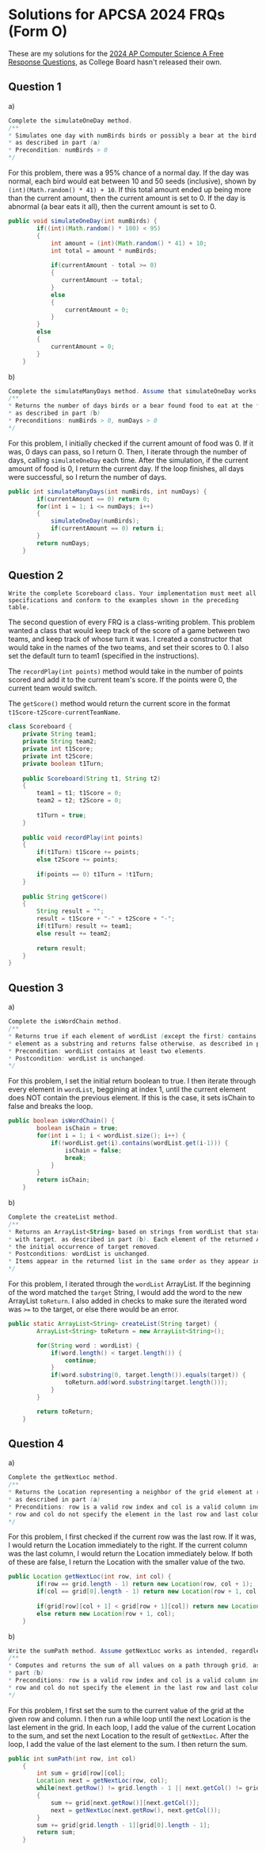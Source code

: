 # Solutions for APCSA 2024 FRQs (Form O)

These are my solutions for the <a href="https://apcentral.collegeboard.org/media/pdf/ap24-frq-comp-sci-a.pdf" target="_blank">2024 AP Computer Science A Free Response Questions</a>, as College Board hasn't released their own.

## Question 1

a)
```java
Complete the simulateOneDay method.
/**
* Simulates one day with numBirds birds or possibly a bear at the bird feeder,
* as described in part (a)
* Precondition: numBirds > 0
*/
```
For this problem, there was a 95% chance of a normal day. If the day was normal, each bird would eat between 10 and 50 seeds (inclusive), shown by `(int)(Math.random() * 41) + 10`. If this total amount ended up being more than the current amount, then the current amount is set to 0. If the day is abnormal (a bear eats it all), then the current amount is set to 0.
```java
public void simulateOneDay(int numBirds) {
        if((int)(Math.random() * 100) < 95)
        {
            int amount = (int)(Math.random() * 41) + 10;
            int total = amount * numBirds;
    
            if(currentAmount - total >= 0)
            {
               currentAmount -= total;
            }
            else
            {
                currentAmount = 0;
            }
        }
        else
        {
            currentAmount = 0;
        }
    }
```

b)
```java
Complete the simulateManyDays method. Assume that simulateOneDay works as intended, regardless of what you wrote in part (a). You must use simulateOneDay appropriately in order to receive full credit.
/**
* Returns the number of days birds or a bear found food to eat at the feeder in this simulation,
* as described in part (b)
* Preconditions: numBirds > 0, numDays > 0
*/
```
For this problem, I initially checked if the current amount of food was 0. If it was, 0 days can pass, so I return 0. Then, I iterate through the number of days, calling `simulateOneDay` each time. After the simulation, if the current amount of food is 0, I return the current day. If the loop finishes, all days were successful, so I return the number of days.
```java
public int simulateManyDays(int numBirds, int numDays) {
        if(currentAmount == 0) return 0;
        for(int i = 1; i <= numDays; i++)
        {
            simulateOneDay(numBirds);
            if(currentAmount == 0) return i;
        }
        return numDays;
    }   
```

## Question 2
`Write the complete Scoreboard class. Your implementation must meet all specifications and conform to the examples shown in the preceding table.`

The second question of every FRQ is a class-writing problem. This problem wanted a class that would keep track of the score of a game between two teams, and keep track of whose turn it was. I created a constructor that would take in the names of the two teams, and set their scores to 0. I also set the default turn to team1 (specified in the instructions). 

The `recordPlay(int points)` method would take in the number of points scored and add it to the current team's score. If the points were 0, the current team would switch.

The `getScore()` method would return the current score in the format `t1Score-t2Score-currentTeamName`.

```java
class Scoreboard {
    private String team1;
    private String team2;
    private int t1Score;
    private int t2Score;
    private boolean t1Turn;
    
    public Scoreboard(String t1, String t2)
    {
        team1 = t1; t1Score = 0;
        team2 = t2; t2Score = 0;
        
        t1Turn = true;
    }
    
    public void recordPlay(int points)
    {
        if(t1Turn) t1Score += points;
        else t2Score += points;
        
        if(points == 0) t1Turn = !t1Turn;
    }
    
    public String getScore()
    {
        String result = "";
        result = t1Score + "-" + t2Score + "-";
        if(t1Turn) result += team1;
        else result += team2;
        
        return result;
    }
}
```

## Question 3

a)

```java
Complete the isWordChain method.
/**
* Returns true if each element of wordList (except the first) contains the previous
* element as a substring and returns false otherwise, as described in part (a)
* Precondition: wordList contains at least two elements.
* Postcondition: wordList is unchanged.
*/
```

For this problem, I set the initial return boolean to true. I then iterate through every element in `wordList`, beggining at index 1, until the current element does NOT contain the previous element. If this is the case, it sets isChain to false and breaks the loop.

```java
public boolean isWordChain() {
        boolean isChain = true;
        for(int i = 1; i < wordList.size(); i++) {
            if(!wordList.get(i).contains(wordList.get(i-1))) {
                isChain = false;
                break;
            }
        }
        return isChain;
    }
```

b)

```java
Complete the createList method.
/**
* Returns an ArrayList<String> based on strings from wordList that start
* with target, as described in part (b). Each element of the returned ArrayList has had
* the initial occurrence of target removed.
* Postconditions: wordList is unchanged.
* Items appear in the returned list in the same order as they appear in wordList.
*/
```

For this problem, I iterated through the `wordList` ArrayList. If the beginning of the word matched the `target` String, I would add the word to the new ArrayList `toReturn`. I also added in checks to make sure the iterated word was `>=` to the target, or else there would be an error.

```java
public static ArrayList<String> createList(String target) {
        ArrayList<String> toReturn = new ArrayList<String>();

        for(String word : wordList) {
            if(word.length() < target.length()) {
                continue;
            }
            if(word.substring(0, target.length()).equals(target)) {
                toReturn.add(word.substring(target.length()));
            }
        }

        return toReturn;
    }
```

## Question 4
a)
```java
Complete the getNextLoc method.
/**
* Returns the Location representing a neighbor of the grid element at row and col,
* as described in part (a)
* Preconditions: row is a valid row index and col is a valid column index in grid.
* row and col do not specify the element in the last row and last column of grid.
*/
```

For this problem, I first checked if the current row was the last row. If it was, I would return the Location immediately to the right. If the current column was the last column, I would return the Location immediately below. If both of these are false, I return the Location with the smaller value of the two.

```java
public Location getNextLoc(int row, int col) {
        if(row == grid.length - 1) return new Location(row, col + 1);
        if(col == grid[0].length - 1) return new Location(row + 1, col);
        
        if(grid[row][col + 1] < grid[row + 1][col]) return new Location(row, col + 1);
        else return new Location(row + 1, col);
    }
```

b)
```java
Write the sumPath method. Assume getNextLoc works as intended, regardless of what you wrote in part (a). You must use getNextLoc appropriately in order to receive full credit.
/**
* Computes and returns the sum of all values on a path through grid, as described in
* part (b)
* Preconditions: row is a valid row index and col is a valid column index in grid.
* row and col do not specify the element in the last row and last column of grid.
*/
```

For this problem, I first set the sum to the current value of the grid at the given row and column. I then run a while loop until the next Location is the last element in the grid. In each loop, I add the value of the current Location to the sum, and set the next Location to the result of `getNextLoc`. After the loop, I add the value of the last element to the sum. I then return the sum.

```java
public int sumPath(int row, int col)
    {
        int sum = grid[row][col];
        Location next = getNextLoc(row, col);
        while(next.getRow() != grid.length - 1 || next.getCol() != grid[0].length - 1)
        {
            sum += grid[next.getRow()][next.getCol()];
            next = getNextLoc(next.getRow(), next.getCol());
        }
        sum += grid[grid.length - 1][grid[0].length - 1];
        return sum;
    }
```
